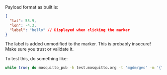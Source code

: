 Payload format as built is:

```json
{
  "lat": 55.9,
  "lon": -4.3,
  "label": "hello" // Displayed when clicking the marker
}
```

The label is added unmodified to the marker. This is probably insecure! Make sure you trust or validate it.

To test this, do something like:

```bash
while true; do mosquitto_pub -h test.mosquitto.org -t 'mgdm/geo' -m '{"lat": 55.9,"lon": -4.3,"label":"hello"}'; sleep 2; done
```
